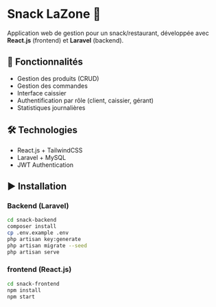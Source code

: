 # Snack LaZone 🍔

Application web de gestion pour un snack/restaurant, développée avec **React.js** (frontend) et **Laravel** (backend).

## 🚀 Fonctionnalités
- Gestion des produits (CRUD)
- Gestion des commandes
- Interface caissier
- Authentification par rôle (client, caissier, gérant)
- Statistiques journalières

## 🛠️ Technologies
- React.js + TailwindCSS
- Laravel + MySQL
- JWT Authentication

## ▶️ Installation

### Backend (Laravel)
```bash
cd snack-backend
composer install
cp .env.example .env
php artisan key:generate
php artisan migrate --seed
php artisan serve
```

### frontend (React.js)
```bash
cd snack-frontend
npm install
npm start



